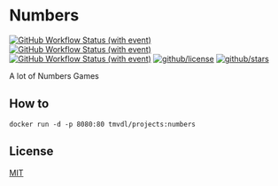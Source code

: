 # Numbers

[![GitHub Workflow Status (with event)](https://img.shields.io/github/actions/workflow/status/brtmvdl/numbers/docker-pull.yml?label=Docker%20pull&link=https%3A%2F%2Fgithub.com%2Fbrtmvdl%2Fnumbers%2Factions%2Fworkflows%2Fdocker-pull.yml)](https://github.com/brtmvdl/numbers/blob/main/.github/workflows/docker-push.yml) [![GitHub Workflow Status (with event)](https://img.shields.io/github/actions/workflow/status/brtmvdl/numbers/docker-push.yml?label=Docker%20push&link=https%3A%2F%2Fgithub.com%2Fbrtmvdl%2Fnumbers%2Factions%2Fworkflows%2Fdocker-push.yml)](https://github.com/brtmvdl/numbers/actions/workflows/docker-push.yml) [![GitHub Workflow Status (with event)](https://img.shields.io/github/actions/workflow/status/brtmvdl/numbers/github-release.yml?label=GitHub%20release&link=https%3A%2F%2Fgithub.com%2Fbrtmvdl%2Fnumbers%2Factions%2Fworkflows%2Fgithub-release.yml)](https://github.com/brtmvdl/numbers/actions/workflows/github-release.yml) [![github/license](https://img.shields.io/github/license/brtmvdl/numbers)](https://img.shields.io/github/license/brtmvdl/numbers)  [![github/stars](https://img.shields.io/github/stars/brtmvdl/numbers?style=social)](https://img.shields.io/github/stars/brtmvdl/numbers?style=social)

A lot of Numbers Games

## How to

```
docker run -d -p 8080:80 tmvdl/projects:numbers
```

## License

[MIT](./LICENSE)

